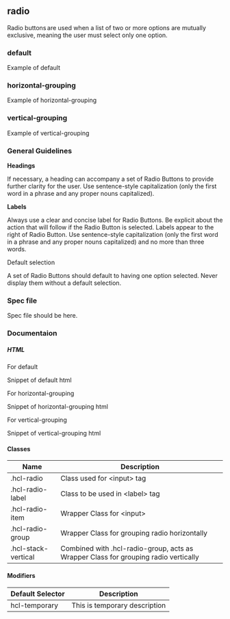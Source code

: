 ## radio

Radio buttons are used when a list of two or more options are mutually exclusive, meaning the user must select only one option. 

### default

Example of default

### horizontal-grouping

Example of horizontal-grouping

### vertical-grouping

Example of vertical-grouping

### General Guidelines

**Headings**

If necessary, a heading can accompany a set of Radio Buttons to provide further clarity for the user. Use sentence-style capitalization (only the first word in a phrase and any proper nouns capitalized). 

**Labels** 

Always use a clear and concise label for Radio Buttons. Be explicit about the action that will follow if the Radio Button is selected. Labels appear to the right of Radio Button. Use sentence-style capitalization (only the first word in a phrase and any proper nouns capitalized) and no more than three words. 

Default selection

A set of Radio Buttons should default to having one option selected. Never display them without a default selection.

### Spec file

Spec file should be here.

### Documentaion

##### HTML

For default

Snippet of default html

For horizontal-grouping

Snippet of horizontal-grouping html

For vertical-grouping

Snippet of vertical-grouping html

#### Classes

| Name                 | Description                                                                               |
| -------------------- | ------------------------------------------------------------------------------------------|
| .hcl-radio           | Class used for &lt;input&gt; tag                                                          |
| .hcl-radio-label     | Class to be used in &lt;label&gt; tag                                                     |
| .hcl-radio-item      | Wrapper Class for &lt;input&gt;                                                           |
| .hcl-radio-group     | Wrapper Class for grouping radio horizontally                                             |
| .hcl-stack-vertical  | Combined with .hcl-radio-group, acts as Wrapper Class for grouping radio vertically       |

#### Modifiers

| Default Selector | Description                   |
| ---------------- | ----------------------------- |
| hcl-temporary    | This is temporary description |

